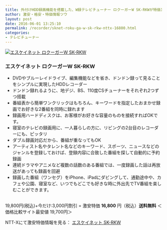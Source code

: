 ```yaml
---
title: 外付けHDD録画機能を搭載した、W録テレビチューナー ロクーガーW SK-RKWが特価16,800円！送料無料！
author: 激安・格安・特価情報ツウ
layout: post
date: 2016-06-01 13:25:10
permalink: /recorder/sknet-roku-ga-w-sk-rkw-nttx-16800.html
categories:
- テレビチューナー
---
```


<div class="img-bg2 img_L">
<a href="http://px.a8.net/svt/ejp?a8mat=ZYP6S+8IMA3E+S1Q+BWGDT&#038;a8ejpredirect=http://nttxstore.jp/_II_KB14973363" target="_blank"><img border="0" alt="エスケイネット ロクーガーW SK-RKW" src="http://image.nttxstore.jp/l2_images/K/KB/KB14973363.jpg" data-recalc-dims="1" /></a>
</div>

### エスケイネット ロクーガーW SK-RKW
<!--more-->

* DVDやブルーレイドライブ、編集機能などを省き、ドンドン録って見ることをシンプルに実現したHDDレコーダー
* ドンドン録れるように、地デジ、BS、110度CSチューナーをそれぞれ2つずつ搭載
* 番組表から簡単ワンクリックはもちろん、キーワードを指定したおまかせ録画でお好きな2番組を同時に録れます
* 録画用ハードディスクは、お客様がお好きな容量のものを接続すればOKです。
* 寝室のテレビの録画用に、一人暮らしの方に、リビングの2台目のレコーダーにも、ピッタリ
* ダブル録画対応だから、番組が重なってもOK
* アーティスト名やタレント名などのキーワード、スポーツ、ニュースなどのジャンルを登録しておけば、登録内容に合致した番組を探して自動的に予約録画
* 連続ドラマやアニメなど複数の話数のある番組では、一度録画した話は再放送があっても録画を回避
* 録画した番組（ワンセグ）をiPhone、iPadにダビングして、通勤途中や、カフェや公園、寝室など、いつでもどこでも好きな時に外出先でTV番組を楽しむことができます。

<br clear="all" />19,800円(税込)+今だけ:3,000円割引 = 激安特価 <span class="tokka-price"><strong>16,800</strong></span> 円（税込）**送料無料**
＜価格比較サイト最安値 19,700円＞

NTT-Xにて激安特価情報を見る： <span class="fs150p"><a href="http://px.a8.net/svt/ejp?a8mat=ZYP6S+8IMA3E+S1Q+BWGDT&#038;a8ejpredirect=http://nttxstore.jp/_II_KB14973363" target="_blank">エスケイネット SK-RKW</a></span>
